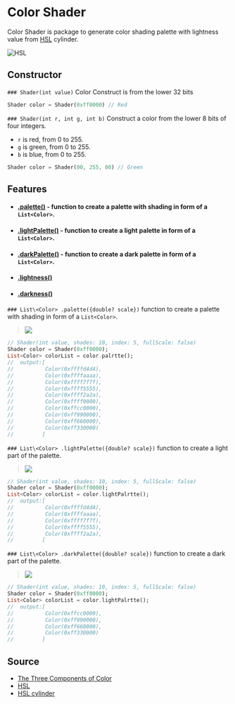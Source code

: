 # Color Shader
Color Shader is package to generate color shading palette with lightness value from [HSL](https://color.lukas-stratmann.com/color-systems/hsl.html) cylinder.

![HSL](https://github.com/athiruj/color_shader/blob/master/tutorials_img/HSL.png?raw=true)

## Constructor
`### Shader(int value)`
 Color Construct is from the lower 32 bits

```dart
Shader color = Shader(0xff0000) // Red
```

`### Shader(int r, int g, int b)`
 Construct a color from the lower 8 bits of four integers.
   * `r` is red, from 0 to 255.
   * `g` is green, from 0 to 255.
   * `b` is blue, from 0 to 255.

```dart
Shader color = Shader(00, 255, 00) // Green
```

## Features
 - #### [.palette()]() - function to create a palette with shading in form of a `List<Color>`.
 - #### [.lightPalette()]() - function to create a light palette in form of a `List<Color>`.
 - #### [.darkPalette()]() - function to create a dark palette in form of a `List<Color>`.
 
 - #### [.lightness()]() 
 - #### [.darkness()]()
 
`### List\<Color> .palette({double? scale})`
function to create a palette with shading in form of a `List<Color>`.
 
> ![](https://github.com/athiruj/color_shader/blob/master/tutorials_img/Shader_default.png?raw=true) 

```dart
// Shader(int value, shades: 10, index: 5, fullScale: false)
Shader color = Shader(0xff0000);
List<Color> colorList = color.palrtte(); 
//  output:[
//          Color(0xffffd4d4),
//          Color(0xffffaaaa),
//          Color(0xffff7f7f),
//          Color(0xffff5555),
//          Color(0xffff2a2a),
//          Color(0xffff0000),
//          Color(0xffcc0000),
//          Color(0xff990000),
//          Color(0xff660000),
//          Color(0xff330000)
//         ]

```

`### List\<Color> .lightPalette({double? scale})`
function to create a light part of the palette.
 
> ![](https://github.com/athiruj/color_shader/blob/master/tutorials_img/lightPalette_default.png?raw=true) 

```dart
// Shader(int value, shades: 10, index: 5, fullScale: false)
Shader color = Shader(0xff0000);
List<Color> colorList = color.lightPalrtte(); 
//  output:[
//          Color(0xffffd4d4),
//          Color(0xffffaaaa),
//          Color(0xffff7f7f),
//          Color(0xffff5555),
//          Color(0xffff2a2a),
//         ]

```

`### List\<Color> .darkPalette({double? scale})`
function to create a dark part of the palette.

 > ![](https://github.com/athiruj/color_shader/blob/master/tutorials_img/darkPalette_default.png?raw=true) 

 ```dart
// Shader(int value, shades: 10, index: 5, fullScale: false)
Shader color = Shader(0xff0000);
List<Color> colorList = color.lightPalrtte(); 
//  output:[
//          Color(0xffcc0000),
//          Color(0xff990000),
//          Color(0xff660000),
//          Color(0xff330000)
//         ]

```

## Source
 - [The Three Components of Color](https://www.virtualartacademy.com/three-components-of-color/)
 - [HSL](https://color.lukas-stratmann.com/color-systems/hsl.html)
 - [HSL cylinder](https://en.wikipedia.org/wiki/HSL_and_HSV)
